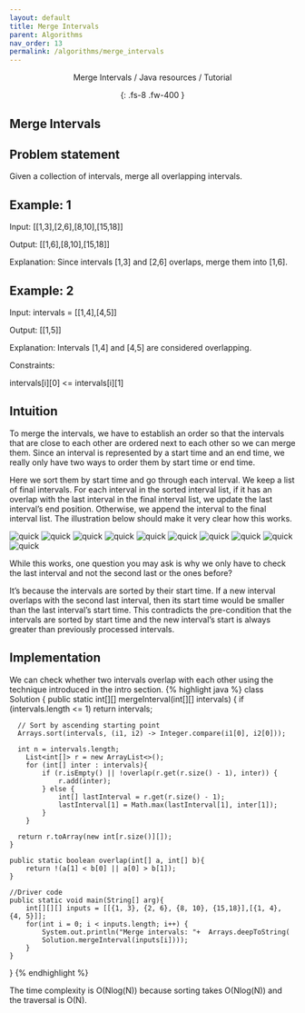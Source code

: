 ```yaml
---
layout: default
title: Merge Intervals
parent: Algorithms
nav_order: 13
permalink: /algorithms/merge_intervals
---
```

<div align="center" markdown="1">
Merge Intervals / Java resources / Tutorial

{: .fs-8 .fw-400 }
</div>

## Merge Intervals

## Problem statement
Given a collection of intervals, merge all overlapping intervals.

## Example: 1
Input: [[1,3],[2,6],[8,10],[15,18]]

Output: [[1,6],[8,10],[15,18]]

Explanation: Since intervals [1,3] and [2,6] overlaps, merge them into [1,6].

## Example: 2
Input: intervals = [[1,4],[4,5]]

Output: [[1,5]]

Explanation: Intervals [1,4] and [4,5] are considered overlapping.

Constraints:

intervals[i][0] <= intervals[i][1]

## Intuition
To merge the intervals, we have to establish an order so that the intervals that are close to each other are ordered next to each other so we can merge them. Since an interval is represented by a start time and an end time, we really only have two ways to order them by start time or end time.

Here we sort them by start time and go through each interval. We keep a list of final intervals. For each interval in the sorted interval list, if it has an overlap with the last interval in the final interval list, we update the last interval’s end position. Otherwise, we append the interval to the final interval list. The illustration below should make it very clear how this works.

![quick](https://raw.githubusercontent.com/TestJavaDev/java-resources/master/resources/interval/interval3.png)
![quick](https://raw.githubusercontent.com/TestJavaDev/java-resources/master/resources/interval/interval4.png)
![quick](https://raw.githubusercontent.com/TestJavaDev/java-resources/master/resources/interval/interval5.png)
![quick](https://raw.githubusercontent.com/TestJavaDev/java-resources/master/resources/interval/interval6.png)
![quick](https://raw.githubusercontent.com/TestJavaDev/java-resources/master/resources/interval/interval7.png)
![quick](https://raw.githubusercontent.com/TestJavaDev/java-resources/master/resources/interval/interval8.png)
![quick](https://raw.githubusercontent.com/TestJavaDev/java-resources/master/resources/interval/interval9.png)
![quick](https://raw.githubusercontent.com/TestJavaDev/java-resources/master/resources/interval/interval10.png)
![quick](https://raw.githubusercontent.com/TestJavaDev/java-resources/master/resources/interval/interval11.png)
![quick](https://raw.githubusercontent.com/TestJavaDev/java-resources/master/resources/interval/interval12.png)

While this works, one question you may ask is why we only have to check the last interval and not the second last or the ones before?

It’s because the intervals are sorted by their start time. If a new interval overlaps with the second last interval, then its start time would be smaller than the last interval’s start time. This contradicts the pre-condition that the intervals are sorted by start time and the new interval’s start is always greater than previously processed intervals.

## Implementation
We can check whether two intervals overlap with each other using the technique introduced in the intro section.
{% highlight java %}
class Solution {
    public static int[][] mergeInterval(int[][] intervals) {
      if (intervals.length <= 1)
          return intervals;

      // Sort by ascending starting point
      Arrays.sort(intervals, (i1, i2) -> Integer.compare(i1[0], i2[0]));

      int n = intervals.length;
        List<int[]> r = new ArrayList<>();
        for (int[] inter : intervals){            
            if (r.isEmpty() || !overlap(r.get(r.size() - 1), inter)) {
                r.add(inter);
            } else {
                int[] lastInterval = r.get(r.size() - 1);
                lastInterval[1] = Math.max(lastInterval[1], inter[1]);                
            }
        }

      return r.toArray(new int[r.size()][]);
    }

    public static boolean overlap(int[] a, int[] b){
        return !(a[1] < b[0] || a[0] > b[1]);
    }
        
    //Driver code
    public static void main(String[] arg){
        int[][][] inputs = [[{1, 3}, {2, 6}, {8, 10}, {15,18}],[{1, 4}, {4, 5}]];
        for(int i = 0; i < inputs.length; i++) {
            System.out.println("Merge intervals: "+  Arrays.deepToString(
            Solution.mergeInterval(inputs[i])));
        }
    }
}
{% endhighlight %}

The time complexity is O(Nlog(N)) because sorting takes O(Nlog(N)) and the traversal is O(N).